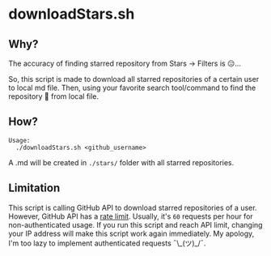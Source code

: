 downloadStars.sh
================

## Why?

The accuracy of finding starred repository from Stars -> Filters is :expressionless:...

So, this script is made to download all starred repositories of a certain user to local md file. Then, using your favorite search tool/command to find the repository :massage: from local file.

## How?

```
Usage:
  ./downloadStars.sh <github_username>
```

A <username>.md will be created in `./stars/` folder with all starred repositories.

## Limitation

This script is calling GitHub API to download starred repositories of a user. However, GitHub API has a [rate limit](https://developer.github.com/v3/#rate-limiting). Usually, it's `60` requests per hour for non-authenticated usage. If you run this script and reach API limit, changing your IP address will make this script work again immediately. My apology, I'm too lazy to implement authenticated requests ¯\\\_(ツ)\_/¯.
